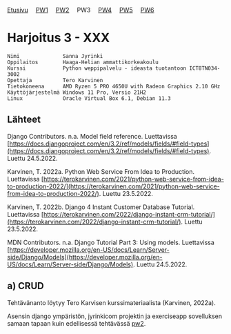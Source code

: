 [Etusivu](index.html) 
&emsp;[PW1](pw1.html)
&emsp;[PW2](pw2.html)
&emsp;PW3
&emsp;[PW4](pw4.html)
&emsp;[PW5](pw5.html)
&emsp;[PW6](pw6.html)

# Harjoitus 3 - XXX

```
Nimi              Sanna Jyrinki
Oppilaitos        Haaga-Helian ammattikorkeakoulu
Kurssi            Python weppipalvelu - ideasta tuotantoon ICT8TN034-3002
Opettaja          Tero Karvinen
Tietokoneena      AMD Ryzen 5 PRO 4650U with Radeon Graphics 2.10 GHz
Käyttöjärjestelmä Windows 11 Pro, Versio 21H2
Linux             Oracle Virtual Box 6.1, Debian 11.3
```

## Lähteet

Django Contributors. n.a. Model field reference. Luettavissa [https://docs.djangoproject.com/en/3.2/ref/models/fields/#field-types](https://docs.djangoproject.com/en/3.2/ref/models/fields/#field-types). Luettu 24.5.2022. 

Karvinen, T. 2022a. Python Web Service From Idea to Production. Luettavissa [https://terokarvinen.com/2021/python-web-service-from-idea-to-production-2022/](https://terokarvinen.com/2021/python-web-service-from-idea-to-production-2022/). Luettu 23.5.2022.

Karvinen, T. 2022b. Django 4 Instant Customer Database Tutorial. Luettavissa [https://terokarvinen.com/2022/django-instant-crm-tutorial/](https://terokarvinen.com/2022/django-instant-crm-tutorial/). Luettu 23.5.2022.

MDN Contributors. n.a. Django Tutorial Part 3: Using models. Luettavissa [https://developer.mozilla.org/en-US/docs/Learn/Server-side/Django/Models](https://developer.mozilla.org/en-US/docs/Learn/Server-side/Django/Models). Luettu 24.5.2022.

## a) CRUD

Tehtävänanto löytyy Tero Karvisen kurssimateriaalista (Karvinen, 2022a).

Asensin django ympäristön, jyrinkicom projektin ja exerciseapp sovelluksen samaan tapaan kuin edellisessä tehtävässä [pw2](pw2.html).



